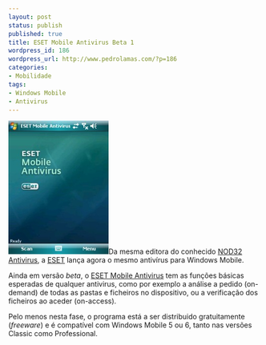 ```yaml
---
layout: post
status: publish
published: true
title: ESET Mobile Antivirus Beta 1
wordpress_id: 186
wordpress_url: http://www.pedrolamas.com/?p=186
categories:
- Mobilidade
tags:
- Windows Mobile
- Antivirus
---
```

[![ESET Mobile Antivirus](wp-content/uploads/2008/06/eset-mobile-antivirus.jpg "ESET Mobile Antivirus")](http://www.eset.com/emabeta/)Da mesma editora do conhecido [NOD32 Antivirus](http://www.eset.com/products/nod32.php), a [ESET](http://www.eset.com/) lança agora o mesmo antivírus para Windows Mobile.

Ainda em versão *beta*, o [ESET Mobile Antivirus](http://www.eset.com/emabeta/) tem as funções básicas esperadas de qualquer antivirus, como por exemplo a análise a pedido (on-demand) de todas as pastas e ficheiros no dispositivo, ou a verificação dos ficheiros ao aceder (on-access).

Pelo menos nesta fase, o programa está a ser distribuido gratuitamente (*freeware*) e é compatível com Windows Mobile 5 ou 6, tanto nas versões Classic como Professional.
